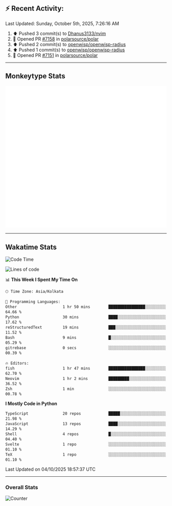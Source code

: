 ## :zap: Recent Activity:
<!--RECENT_ACTIVITY:last_update-->
Last Updated: Sunday, October 5th, 2025, 7:26:16 AM
<!--RECENT_ACTIVITY:last_update_end-->
<!--RECENT_ACTIVITY:start-->
1. ⬆️ Pushed 3 commit(s) to [Dhanus3133/nvim](https://github.com/Dhanus3133/nvim)<br>
2. 💪 Opened PR [#7158](https://github.com/polarsource/polar/pull/7158) in [polarsource/polar](https://github.com/polarsource/polar)<br>
3. ⬆️ Pushed 2 commit(s) to [openwisp/openwisp-radius](https://github.com/openwisp/openwisp-radius)<br>
4. ⬆️ Pushed 1 commit(s) to [openwisp/openwisp-radius](https://github.com/openwisp/openwisp-radius)<br>
5. 💪 Opened PR [#7151](https://github.com/polarsource/polar/pull/7151) in [polarsource/polar](https://github.com/polarsource/polar)<br>
<!--RECENT_ACTIVITY:end-->

---

## Monkeytype Stats
<a href="https://monkeytype.com/profile/dhanus">
  <img src="https://raw.githubusercontent.com/Dhanus3133/Dhanus3133/monkeytype/monkeytype-lb.svg" alt="Monkeytype Profile" />
</a>

---

## Wakatime Stats
<!--START_SECTION:waka-->
![Code Time](http://img.shields.io/badge/Code%20Time-3%2C110%20hrs%2014%20mins-blue)

![Lines of code](https://img.shields.io/badge/From%20Hello%20World%20I%27ve%20Written-5.0%20million%20lines%20of%20code-blue)

📊 **This Week I Spent My Time On** 

```text
🕑︎ Time Zone: Asia/Kolkata

💬 Programming Languages: 
Other                    1 hr 50 mins        ████████████████░░░░░░░░░   64.66 % 
Python                   30 mins             ████░░░░░░░░░░░░░░░░░░░░░   17.62 % 
reStructuredText         19 mins             ███░░░░░░░░░░░░░░░░░░░░░░   11.52 % 
Bash                     9 mins              █░░░░░░░░░░░░░░░░░░░░░░░░   05.29 % 
gitrebase                0 secs              ░░░░░░░░░░░░░░░░░░░░░░░░░   00.39 % 

🔥 Editors: 
fish                     1 hr 47 mins        ████████████████░░░░░░░░░   62.70 % 
Neovim                   1 hr 2 mins         █████████░░░░░░░░░░░░░░░░   36.52 % 
Zsh                      1 min               ░░░░░░░░░░░░░░░░░░░░░░░░░   00.78 % 
```

**I Mostly Code in Python** 

```text
TypeScript               20 repos            █████░░░░░░░░░░░░░░░░░░░░   21.98 % 
JavaScript               13 repos            ████░░░░░░░░░░░░░░░░░░░░░   14.29 % 
Shell                    4 repos             █░░░░░░░░░░░░░░░░░░░░░░░░   04.40 % 
Svelte                   1 repo              ░░░░░░░░░░░░░░░░░░░░░░░░░   01.10 % 
TeX                      1 repo              ░░░░░░░░░░░░░░░░░░░░░░░░░   01.10 % 
```




 Last Updated on 04/10/2025 18:57:37 UTC
<!--END_SECTION:waka-->
---

### Overall Stats

<img src="https://moe-counter.glitch.me/get/@Dhanus3133?theme=asoul" alt="Counter" />
